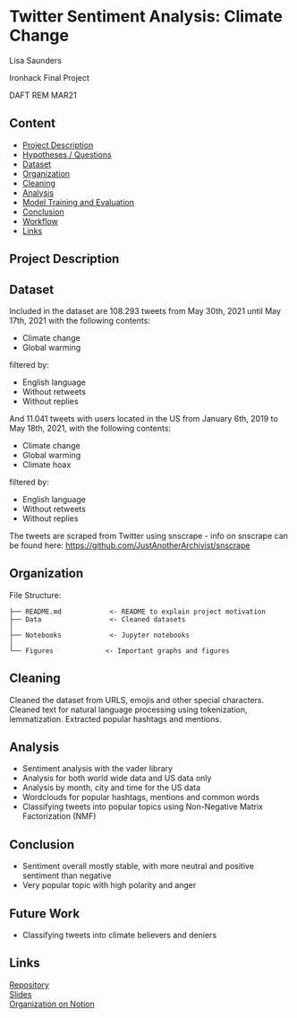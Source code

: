# Twitter Sentiment Analysis: Climate Change

Lisa Saunders

Ironhack Final Project

DAFT REM MAR21

## Content
- [Project Description](#project-description)
- [Hypotheses / Questions](#hypotheses-questions)
- [Dataset](#dataset)
- [Organization](#organization)
- [Cleaning](#cleaning)
- [Analysis](#analysis)
- [Model Training and Evaluation](#model-training-and-evaluation)
- [Conclusion](#conclusion)
- [Workflow](#workflow)
- [Links](#links)

## Project Description



## Dataset

Included in the dataset are 108.293 tweets from May 30th, 2021 until May 17th, 2021 with the following contents:

- Climate change
- Global warming

filtered by:

- English language
- Without retweets
- Without replies

And 11.041 tweets with users located in the US from January 6th, 2019 to May 18th, 2021, with the following contents:

- Climate change
- Global warming
- Climate hoax

filtered by:

- English language
- Without retweets
- Without replies

The tweets are scraped from Twitter using snscrape - info on snscrape can be found here: https://github.com/JustAnotherArchivist/snscrape

## Organization

File Structure:

```
├── README.md            <- README to explain project motivation
├── Data                 <- Cleaned datasets
│
├── Notebooks            <- Jupyter notebooks
│
└── Figures             <- Important graphs and figures

```


## Cleaning

Cleaned the dataset from URLS, emojis and other special characters. Cleaned text for natural language processing using tokenization, lemmatization. Extracted popular hashtags and mentions.

## Analysis
* Sentiment analysis with the vader library
* Analysis for both world wide data and US data only
* Analysis by month, city and time for the US data
* Wordclouds for popular hashtags, mentions and common words
* Classifying tweets into popular topics using Non-Negative Matrix Factorization (NMF)

## Conclusion
* Sentiment overall mostly stable, with more neutral and positive sentiment than negative
* Very popular topic with high polarity and anger

## Future Work
* Classifying tweets into climate believers and deniers


## Links

[Repository](https://github.com/lisasaundersgit/Twitter-Sentiment)  
[Slides](https://www.canva.com/design/DAEfAU94HIc/wc6z_Ifg4ep6JGOrWhUeKA/view?utm_content=DAEfAU94HIc&utm_campaign=designshare&utm_medium=link&utm_source=publishsharelink)  
[Organization on Notion](https://www.notion.so/Twitter-Climate-Change-Sentiment-641d64af5efb46acb311acc7c810e9f7)  
